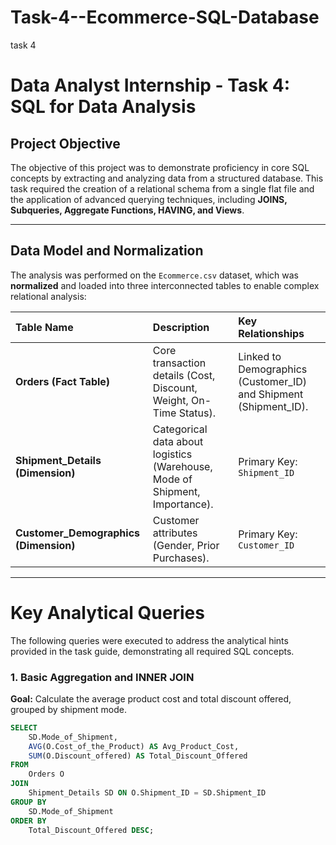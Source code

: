 # Task-4--Ecommerce-SQL-Database
task 4 
#  Data Analyst Internship - Task 4: SQL for Data Analysis

##  Project Objective

The objective of this project was to demonstrate proficiency in core SQL concepts by extracting and analyzing data from a structured database. This task required the creation of a relational schema from a single flat file and the application of advanced querying techniques, including **JOINS, Subqueries, Aggregate Functions, HAVING, and Views**.

---

## Data Model and Normalization

The analysis was performed on the `Ecommerce.csv` dataset, which was **normalized** and loaded into three interconnected tables to enable complex relational analysis:

| Table Name | Description | Key Relationships |
| :--- | :--- | :--- |
| **Orders (Fact Table)** | Core transaction details (Cost, Discount, Weight, On-Time Status). | Linked to Demographics (Customer\_ID) and Shipment (Shipment\_ID). |
| **Shipment\_Details (Dimension)** | Categorical data about logistics (Warehouse, Mode of Shipment, Importance). | Primary Key: `Shipment_ID` |
| **Customer\_Demographics (Dimension)** | Customer attributes (Gender, Prior Purchases). | Primary Key: `Customer_ID` |

---

# Key Analytical Queries

The following queries were executed to address the analytical hints provided in the task guide, demonstrating all required SQL concepts.

### 1. Basic Aggregation and INNER JOIN

**Goal:** Calculate the average product cost and total discount offered, grouped by shipment mode.

```sql
SELECT
    SD.Mode_of_Shipment,
    AVG(O.Cost_of_the_Product) AS Avg_Product_Cost,
    SUM(O.Discount_offered) AS Total_Discount_Offered
FROM
    Orders O
JOIN
    Shipment_Details SD ON O.Shipment_ID = SD.Shipment_ID
GROUP BY
    SD.Mode_of_Shipment
ORDER BY
    Total_Discount_Offered DESC;
